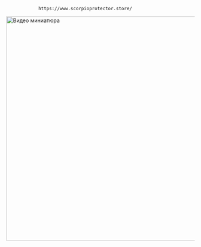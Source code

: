                 https://www.scorpioprotector.store/



<a href="https://www.youtube.com/watch?v=scDj9rX3OYI&ab_channel=Security">
  <img src="https://gyazo.com/d55c3470fed853ece474440a740985a7/raw" alt="Видео миниатюра" style="width:600px; height:auto;">
</a>
